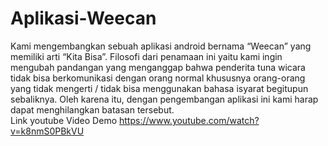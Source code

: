 # Aplikasi-Weecan
Kami mengembangkan sebuah aplikasi android bernama “Weecan” yang memiliki arti “Kita Bisa”. Filosofi dari penamaan ini yaitu kami ingin mengubah pandangan yang menganggap bahwa penderita tuna wicara tidak bisa berkomunikasi dengan orang normal khususnya orang-orang yang tidak mengerti / tidak bisa menggunakan bahasa isyarat  begitupun sebaliknya. Oleh karena itu, dengan pengembangan aplikasi ini kami harap dapat menghilangkan batasan tersebut.  
Link youtube Video Demo
https://www.youtube.com/watch?v=k8nmS0PBkVU
